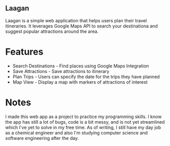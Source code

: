 ## Laagan
Laagan is a simple web application that helps users plan their travel itineraries. It leverages Google Maps API to search your destinationa and suggest popular attractions around the area.

# Features
- Search Destinations - Find places using Google Maps Integration
- Save Attractions - Save attractions to itinerary
- Plan Trips - Users can specify the date for the trips they have planned
- Map View - Display a map with markers of attractions of interest

# Notes
I made this web app as a project to practice my programming skills. I know the app has still a lot of bugs, code is a bit messy, and is not yet streamlined which I've yet to solve in my free time. As of writing, I still have my day job as a chemical engineer and also I'm studying computer science and software engineering after the day.
